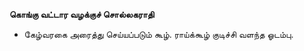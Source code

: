 **கொங்கு வட்டார வழக்குச் சொல்லகராதி**
- கேழ்வரகை அரைத்து செய்யப்படும் கூழ். ராய்க்கூழ் குடிச்சி வளந்த ஓடம்பு.

